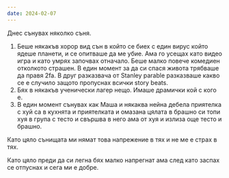 ```yaml
---
date: 2024-02-07
---
```

Днес сънувах няколко съня.

1. Беше някакъв хорор вид сън в който се биех с един вирус който ядеше планети, и се опитваше да ме убие. Ама го усещах като видео игра и като умрях започвах отначало. Беше малко повече комедиен отколкото страшен. В един момент за да си спася живота трябваше да правя 2fa. В друг разказвача от Stanley parable разказваше какво се е случило защото пропуснах всички story beats.
2. Бях в някакъв ученически лагер нещо. Имаше драмички кой с кого е. 
3. В един момент сънувах как Маша и някаква нейна дебела приятелка с хуй са в кухнята и приятелката и омазана цялата в брашно си топи хуя в група с тесто и свършва в него ама от хуя и излиза още тесто и брашно. 

Като цяло сънищата ми нямат това напрежение в тях и не ме е страх в тях. 

Като цяло преди да си легна бях малко напрегнат ама след като заспах се отпуснах и сега ми е добре. 
